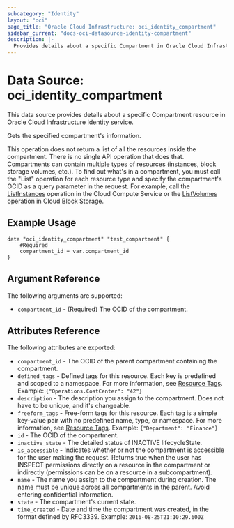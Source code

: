 ```yaml
---
subcategory: "Identity"
layout: "oci"
page_title: "Oracle Cloud Infrastructure: oci_identity_compartment"
sidebar_current: "docs-oci-datasource-identity-compartment"
description: |-
  Provides details about a specific Compartment in Oracle Cloud Infrastructure Identity service
---
```


# Data Source: oci_identity_compartment
This data source provides details about a specific Compartment resource in Oracle Cloud Infrastructure Identity service.

Gets the specified compartment's information.

This operation does not return a list of all the resources inside the compartment. There is no single
API operation that does that. Compartments can contain multiple types of resources (instances, block
storage volumes, etc.). To find out what's in a compartment, you must call the "List" operation for
each resource type and specify the compartment's OCID as a query parameter in the request. For example,
call the [ListInstances](https://docs.cloud.oracle.com/iaas/api/#/en/iaas/20160918/Instance/ListInstances) operation in the Cloud Compute
Service or the [ListVolumes](https://docs.cloud.oracle.com/iaas/api/#/en/iaas/20160918/Volume/ListVolumes) operation in Cloud Block Storage.


## Example Usage

```hcl
data "oci_identity_compartment" "test_compartment" {
	#Required
	compartment_id = var.compartment_id
}
```

## Argument Reference

The following arguments are supported:

* `compartment_id` - (Required) The OCID of the compartment.


## Attributes Reference

The following attributes are exported:

* `compartment_id` - The OCID of the parent compartment containing the compartment.
* `defined_tags` - Defined tags for this resource. Each key is predefined and scoped to a namespace. For more information, see [Resource Tags](https://docs.cloud.oracle.com/iaas/Content/General/Concepts/resourcetags.htm). Example: `{"Operations.CostCenter": "42"}` 
* `description` - The description you assign to the compartment. Does not have to be unique, and it's changeable.
* `freeform_tags` - Free-form tags for this resource. Each tag is a simple key-value pair with no predefined name, type, or namespace. For more information, see [Resource Tags](https://docs.cloud.oracle.com/iaas/Content/General/Concepts/resourcetags.htm). Example: `{"Department": "Finance"}` 
* `id` - The OCID of the compartment.
* `inactive_state` - The detailed status of INACTIVE lifecycleState.
* `is_accessible` - Indicates whether or not the compartment is accessible for the user making the request. Returns true when the user has INSPECT permissions directly on a resource in the compartment or indirectly (permissions can be on a resource in a subcompartment). 
* `name` - The name you assign to the compartment during creation. The name must be unique across all compartments in the parent. Avoid entering confidential information. 
* `state` - The compartment's current state.
* `time_created` - Date and time the compartment was created, in the format defined by RFC3339.  Example: `2016-08-25T21:10:29.600Z` 

